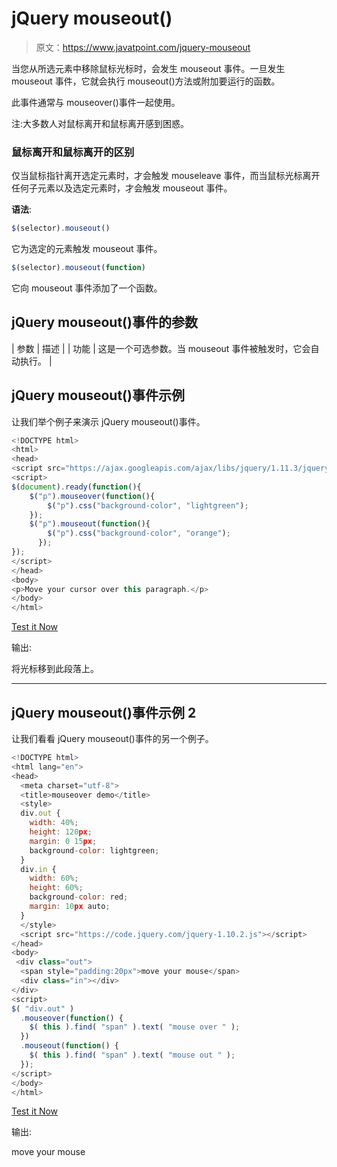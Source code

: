 # jQuery mouseout()

> 原文：<https://www.javatpoint.com/jquery-mouseout>

当您从所选元素中移除鼠标光标时，会发生 mouseout 事件。一旦发生 mouseout 事件，它就会执行 mouseout()方法或附加要运行的函数。

此事件通常与 mouseover()事件一起使用。

注:大多数人对鼠标离开和鼠标离开感到困惑。

### 鼠标离开和鼠标离开的区别

仅当鼠标指针离开选定元素时，才会触发 mouseleave 事件，而当鼠标光标离开任何子元素以及选定元素时，才会触发 mouseout 事件。

**语法**:

```js
$(selector).mouseout()

```

它为选定的元素触发 mouseout 事件。

```js
$(selector).mouseout(function)

```

它向 mouseout 事件添加了一个函数。

## jQuery mouseout()事件的参数

| 参数 | 描述 |
| 功能 | 这是一个可选参数。当 mouseout 事件被触发时，它会自动执行。 |

## jQuery mouseout()事件示例

让我们举个例子来演示 jQuery mouseout()事件。

```js
<!DOCTYPE html>
<html>
<head>
<script src="https://ajax.googleapis.com/ajax/libs/jquery/1.11.3/jquery.min.js"></script>
<script>
$(document).ready(function(){
    $("p").mouseover(function(){
        $("p").css("background-color", "lightgreen");
    });
    $("p").mouseout(function(){
        $("p").css("background-color", "orange");
      });
});
</script>
</head>
<body>
<p>Move your cursor over this paragraph.</p>
</body>
</html>

```

[Test it Now](https://www.javatpoint.com/oprweb/test.jsp?filename=jquerymouseover1)

输出:

将光标移到此段落上。

* * *

## jQuery mouseout()事件示例 2

让我们看看 jQuery mouseout()事件的另一个例子。

```js
<!DOCTYPE html>
<html lang="en">
<head>
  <meta charset="utf-8">
  <title>mouseover demo</title>
  <style>
  div.out {
    width: 40%;
    height: 120px;
    margin: 0 15px;
    background-color: lightgreen;
  }
  div.in {
    width: 60%;
    height: 60%;
    background-color: red;
    margin: 10px auto;
  }
  </style>
  <script src="https://code.jquery.com/jquery-1.10.2.js"></script>
</head>
<body>
 <div class="out">
  <span style="padding:20px">move your mouse</span>
  <div class="in"></div>
</div>
<script>
$( "div.out" )
  .mouseover(function() {
    $( this ).find( "span" ).text( "mouse over " );
  })
  .mouseout(function() {
    $( this ).find( "span" ).text( "mouse out " );
  });
</script>
</body>
</html>

```

[Test it Now](https://www.javatpoint.com/oprweb/test.jsp?filename=jquerymouseover2)

输出:

move your mouse